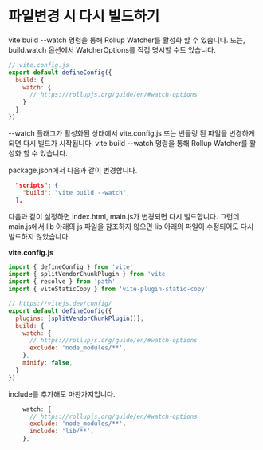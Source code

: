 # 파일변경 시 다시 빌드하기 


vite build --watch 명령을 통해 Rollup Watcher를 활성화 할 수 있습니다. 또는, build.watch 옵션에서 WatcherOptions를 직접 명시할 수도 있습니다.

```jsx
// vite.config.js
export default defineConfig({
  build: {
    watch: {
      // https://rollupjs.org/guide/en/#watch-options
    }
  }
})
```
--watch 플래그가 활성화된 상태에서 vite.config.js 또는 번들링 된 파일을 변경하게 되면 다시 빌드가 시작됩니다.  vite build --watch 명령을 통해 Rollup Watcher를 활성화 할 수 있습니다.

package.json에서 다음과 같이 변경합니다. 
```json
  "scripts": {
    "build": "vite build --watch",
  },
```
다음과 같이 설정하면 index.html, main.js가 변경되면 다시 빌드합니다.  그런데 main.js에서 lib 아래의 js 파일을 참조하지 않으면 lib 아래의 파일이 수정되어도 다시 빌드하지 않았습니다. 

**vite.config.js**   
```jsx
import { defineConfig } from 'vite'
import { splitVendorChunkPlugin } from 'vite'
import { resolve } from 'path'
import { viteStaticCopy } from 'vite-plugin-static-copy'

// https://vitejs.dev/config/
export default defineConfig({
  plugins: [splitVendorChunkPlugin()],
  build: {
    watch: {
      // https://rollupjs.org/guide/en/#watch-options
      exclude: 'node_modules/**',
    },
    minify: false,
  }
})
```


include를 추가해도 마찬가지입니다.
```jsx
    watch: {
      // https://rollupjs.org/guide/en/#watch-options
      exclude: 'node_modules/**',
      include: 'lib/**',
    },
```


